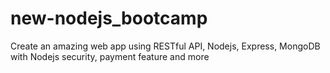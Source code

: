 # new-nodejs_bootcamp
Create an amazing web app using RESTful API, Nodejs, Express, MongoDB with Nodejs security, payment feature and more
